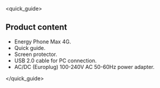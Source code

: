 <quick_guide>

## Product content

* Energy Phone Max 4G.
* Quick guide.
* Screen protector.
* USB 2.0 cable for PC connection.
* AC/DC (Europlug) 100-240V AC 50-60Hz power adapter.

</quick_guide>

